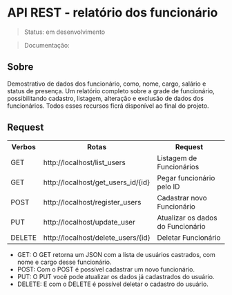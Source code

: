# API REST - relatório dos funcionário
> Status: em desenvolvimento

> Documentação:

## Sobre
Demostrativo de dados dos funcionário, como, nome, cargo, salário e status de presença. Um relatório completo sobre a grade de funcionário, possibilitando cadastro, listagem, alteração e exclusão de dados dos funcionários. Todos esses recursos ficrá disponível ao final do projeto.



## Request
<table>
  <tr>
    <th>Verbos</th><th>Rotas</th><th>Request</th>
  </tr>
  <tr>
    <td>GET</td>
    <td>http://localhost/list_users</td>
    <td>Listagem de Funcionários</td>
  </tr>
  <tr>
    <td>GET</td>
    <td>http://localhost/get_users_id/{id}</td>
    <td>Pegar funcionário pelo ID</td>
  </tr>
  <tr>
    <td>POST</td>
    <td>http://localhost/register_users</td>
    <td>Cadastrar novo Funcionário</td>
  </tr>
  <tr>
    <td>PUT</td>
    <td>http://localhost/update_user</td>
    <td>Atualizar os dados do Funcionário</td>
  </tr>
  <tr>
    <td>DELETE</td>
    <td>http://localhost/delete_users/{id}</td>
    <td>Deletar Funcionário</td>
  </tr>
</table>

- GET: O GET retorna um JSON com a lista de usuários castrados, com nome e cargo desse funcionário. 
- POST: Com o POST é possível cadastrar um novo funcionário. 
- PUT: O PUT você pode atualizar os dados já cadastrados do usuário. 
- DELETE: E com o DELETE é possível deletar o cadastro do usuário.
